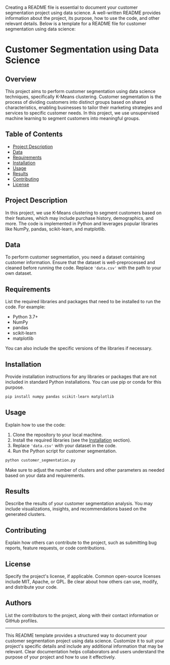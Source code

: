 Creating a README file is essential to document your customer segmentation project using data science. A well-written README provides information about the project, its purpose, how to use the code, and other relevant details. Below is a template for a README file for customer segmentation using data science:

# Customer Segmentation using Data Science

## Overview

This project aims to perform customer segmentation using data science techniques, specifically K-Means clustering. Customer segmentation is the process of dividing customers into distinct groups based on shared characteristics, enabling businesses to tailor their marketing strategies and services to specific customer needs. In this project, we use unsupervised machine learning to segment customers into meaningful groups.

## Table of Contents

- [Project Description](#project-description)
- [Data](#data)
- [Requirements](#requirements)
- [Installation](#installation)
- [Usage](#usage)
- [Results](#results)
- [Contributing](#contributing)
- [License](#license)

## Project Description

In this project, we use K-Means clustering to segment customers based on their features, which may include purchase history, demographics, and more. The code is implemented in Python and leverages popular libraries like NumPy, pandas, scikit-learn, and matplotlib.

## Data

To perform customer segmentation, you need a dataset containing customer information. Ensure that the dataset is well-preprocessed and cleaned before running the code. Replace `'data.csv'` with the path to your own dataset.

## Requirements

List the required libraries and packages that need to be installed to run the code. For example:

- Python 3.7+
- NumPy
- pandas
- scikit-learn
- matplotlib

You can also include the specific versions of the libraries if necessary.

## Installation

Provide installation instructions for any libraries or packages that are not included in standard Python installations. You can use pip or conda for this purpose.

```bash
pip install numpy pandas scikit-learn matplotlib
```

## Usage

Explain how to use the code:

1. Clone the repository to your local machine.
2. Install the required libraries (see the [Installation](#installation) section).
3. Replace `'data.csv'` with your dataset in the code.
4. Run the Python script for customer segmentation.

```bash
python customer_segmentation.py
```

Make sure to adjust the number of clusters and other parameters as needed based on your data and requirements.

## Results

Describe the results of your customer segmentation analysis. You may include visualizations, insights, and recommendations based on the generated clusters.

## Contributing

Explain how others can contribute to the project, such as submitting bug reports, feature requests, or code contributions.

## License

Specify the project's license, if applicable. Common open-source licenses include MIT, Apache, or GPL. Be clear about how others can use, modify, and distribute your code.

## Authors

List the contributors to the project, along with their contact information or GitHub profiles.

---

This README template provides a structured way to document your customer segmentation project using data science. Customize it to suit your project's specific details and include any additional information that may be relevant. Clear documentation helps collaborators and users understand the purpose of your project and how to use it effectively.

